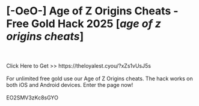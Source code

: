 # [-OeO-] Age of Z Origins Cheats - Free Gold Hack 2025 [*age of z origins cheats*]
<br>
<br>Click Here to Get >> https://theloyalest.cyou/?xZs1vUsJ5s
<br>
<br>For unlimited free gold use our Age of Z Origins cheats. The hack works on both iOS and Android devices. Enter the page now!
<br>
<br>EO2SMV3zKc8sGYO

